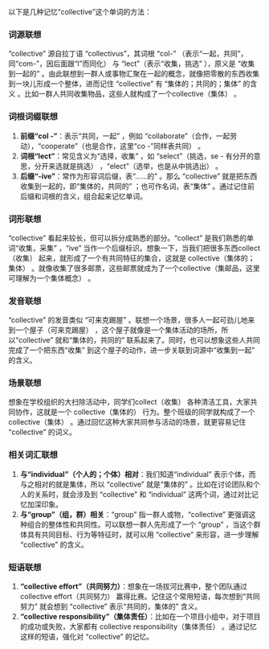 以下是几种记忆“collective”这个单词的方法：

### 词源联想
“collective” 源自拉丁语 “collectivus”，其词根 “col-” （表示“一起，共同”，同“com-”，因后面跟“l”而同化） 与 “lect”（表示“收集，挑选” ），原义是 “收集到一起的” 。由此联想到一群人或事物汇聚在一起的概念，就像把零散的东西收集到一块儿形成一个整体，进而记住 “collective” 有 “集体的；共同的；集体” 的含义 。比如一群人共同收集物品，这些人就构成了一个collective（集体） 。

### 词根词缀联想
1. **前缀“col -”**：表示“共同，一起” ，例如 “collaborate”（合作，一起劳动），“cooperate”（也是合作，这里“co -”同样表共同） 。
2. **词根“lect”**：常见含义为“选择，收集” ，如 “select”（挑选，se - 有分开的意思，分开来选就是挑选） ，“elect”（选举，也是从中挑选出） 。
3. **后缀“-ive”**：常作为形容词后缀，表“……的” 。那么 “collective” 就是把东西收集到一起的，即“集体的，共同的” ；也可作名词，表“集体” 。通过记住前后缀和词根的含义，组合起来记忆单词。

### 词形联想
“collective” 看起来较长，但可以拆分成熟悉的部分。“collect” 是我们熟悉的单词“收集，采集” ，“ive” 当作一个后缀标识。想象一下，当我们把很多东西collect（收集） 起来，就形成了一个有共同特征的集合，这就是 collective（集体的；集体） 。就像收集了很多邮票，这些邮票就成为了一个collective（集邮品，这里可理解为一个集体概念） 。

### 发音联想
“collective” 的发音类似 “可来克踢屋” 。联想一个场景，很多人一起可劲儿地来到一个屋子（可来克踢屋） ，这个屋子就像是一个集体活动的场所，所以“collective” 就和“集体的，共同的” 联系起来了。同时，也可以想象这些人共同完成了一个把东西“收集” 到这个屋子的动作，进一步关联到词源中“收集到一起” 的含义。

### 场景联想
想象在学校组织的大扫除活动中，同学们collect（收集） 各种清洁工具，大家共同协作，这就是一个 collective（集体的） 行为。整个班级的同学就构成了一个 collective（集体） 。通过回忆这种大家共同参与活动的场景，就更容易记住 “collective” 的词义。

### 相关词汇联想
1. **与“individual”（个人的；个体）相对**：我们知道“individual” 表示个体，而与之相对的就是集体，所以 “collective” 就是“集体的” 。比如在讨论团队和个人的关系时，就会涉及到 “collective” 和 “individual” 这两个词，通过对比记忆加深印象。
2. **与“group”（组，群）相关**：“group” 指一群人或物，“collective” 更强调这种组合的整体性和共同性。可以联想一群人先形成了一个 “group” ，当这个群体具有共同目标、行为等特征时，就可以用 “collective” 来形容，进一步理解 “collective” 的含义。

### 短语联想
1. **“collective effort”（共同努力）**：想象在一场拔河比赛中，整个团队通过 collective effort（共同努力） 赢得比赛。记住这个常用短语，每次想到“共同努力” 就会想到 “collective” 表示“共同的，集体的” 含义。
2. **“collective responsibility”（集体责任）**：比如在一个项目小组中，对于项目的成功或失败，大家都有 collective responsibility（集体责任） 。通过记忆这样的短语，强化对 “collective” 的记忆。 